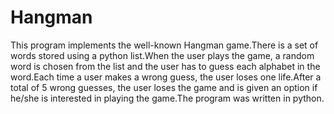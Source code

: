 # Hangman

This program implements the well-known Hangman game.There is a set of words stored using a python list.When the user plays the game, a random word is chosen from the list and the user has to guess each alphabet in the word.Each time a user makes a wrong guess, the user loses one life.After a total of 5 wrong guesses, the user loses the game and is given an option if he/she is interested in playing the game.The program was written in python.

